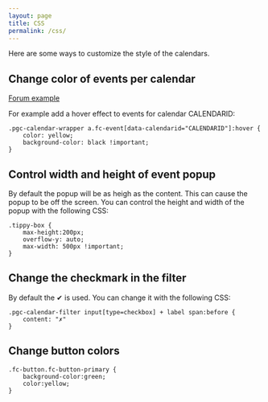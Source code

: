 ```yaml
---
layout: page
title: CSS
permalink: /css/
---
```


Here are some ways to customize the style of the calendars.

## Change color of events per calendar

<a href="https://wordpress.org/support/topic/how-to-add-custom-css-on-calendar-by-calendar-basis/" target="_blank">Forum example</a>

For example add a hover effect to events for calendar CALENDARID:

    .pgc-calendar-wrapper a.fc-event[data-calendarid="CALENDARID"]:hover {
        color: yellow;
        background-color: black !important;
    }

## Control width and height of event popup

By default the popup will be as heigh as the content. This can cause the popup to be off the screen. You can control the height and width of the popup with the following CSS:

    .tippy-box {
        max-height:200px;
        overflow-y: auto;
        max-width: 500px !important;
    }

## Change the checkmark in the filter

By default the ✔ is used. You can change it with the following CSS:

    .pgc-calendar-filter input[type=checkbox] + label span:before {
        content: "✗"
    }

## Change button colors

    .fc-button.fc-button-primary {
        background-color:green;
        color:yellow;
    }